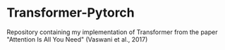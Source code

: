 # Transformer-Pytorch
Repository containing my implementation of Transformer from the paper "Attention Is All You Need" (Vaswani et al., 2017)
